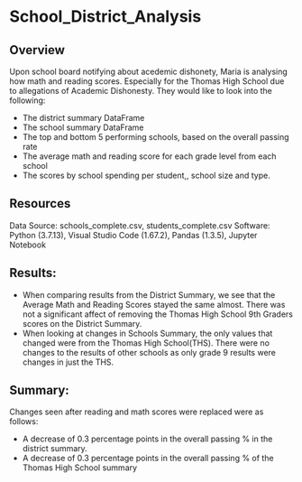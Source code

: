# School_District_Analysis


## Overview 
Upon school board notifying about acedemic dishonety, Maria is analysing how math and reading scores.  Especially for the Thomas High School due to allegations of Academic Dishonesty. 
They would like to look into the following:
- The district summary DataFrame 
- The school summary DataFrame 
- The top and bottom 5 performing schools, based on the overall passing rate 
- The average math and reading score for each grade level from each school 
- The scores by school spending per student,, school size and type. 

## Resources
Data Source: schools_complete.csv, students_complete.csv
Software: Python (3.7.13), Visual Studio Code (1.67.2), Pandas (1.3.5), Jupyter Notebook

## Results:
- When comparing results from the District Summary, we see that the Average Math and Reading Scores stayed the same almost. There was not a significant affect of removing the Thomas High School 9th Graders scores on the District Summary.
- When looking at changes in Schools Summary, the only values that changed were from the Thomas High School(THS). There were no changes to the results of other schools as only grade 9 results were changes in just the THS.

## Summary:
Changes seen after reading and math scores were replaced were as follows:
- A decrease of 0.3 percentage points in the overall passing % in the district summary.
- A decrease of 0.3 percentage points in the overall passing % of the Thomas High School summary












